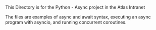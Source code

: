 This Directory is for the Python - Async project in the Atlas Intranet

The files are examples of async and await syntax, executing an async program with asyncio, and running concurrent coroutines.